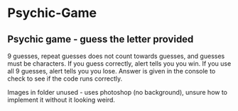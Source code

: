 # Psychic-Game

Psychic game - guess the letter provided
----------------------------------------------
9 guesses, repeat guesses does not count towards guesses, and guesses must be characters.
If you guess correctly, alert tells you you win.
If you use all 9 guesses, alert tells you you lose. 
Answer is given in the console to check to see if the code runs correctly.

Images in folder unused - uses photoshop (no background), unsure how to implement it without it looking weird. 
